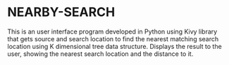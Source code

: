 # NEARBY-SEARCH

This is an user interface program developed in Python using Kivy library that gets source and search location to find the nearest matching search location using K dimensional tree data structure. Displays the result to the user, showing the nearest search location and the distance to it.
